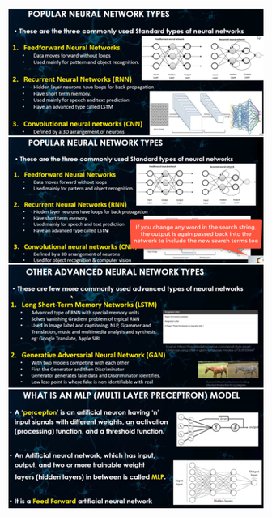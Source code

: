 ![alt text](image-26.png)
![alt text](image-27.png)
![alt text](image-28.png)
![alt text](image-29.png)
